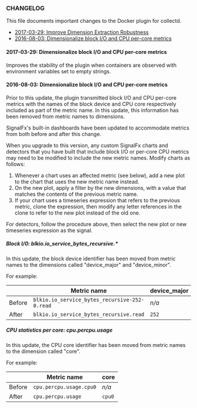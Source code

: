 ### CHANGELOG

This file documents important changes to the Docker plugin for collectd. 

- [2017-03-29: Improve Dimension Extraction Robustness](#2017-03-29)
- [2016-08-03: Dimensionalize block I/O and CPU per-core metrics](#2016-08-03)

#### <a name="2017-03-29">2017-03-29: Dimensionalize block I/O and CPU per-core metrics</a>

Improves the stability of the plugin when containers are observed with environment variables set to empty strings.

#### <a name="2016-08-03">2016-08-03: Dimensionalize block I/O and CPU per-core metrics</a>

Prior to this update, the plugin transmitted block I/O and CPU per-core metrics
with the names of the block device and CPU core respectively included as part of
the metric name. In this update, this information has been removed from metric
names to dimensions.

SignalFx's built-in dashboards have been updated to accommodate metrics from
both before and after this change. 

When you upgrade to this version, any custom SignalFx charts and detectors that
you have built that include block I/O or per-core CPU metrics may need to be
modified to include the new metric names. Modify charts as follows: 

1. Whenever a chart uses an affected metric (see below), add a new plot to the
chart that uses the new metric name instead. 
1. On the new plot, apply a filter by the new dimensions, with a value that 
matches the contents of the previous metric name.
1. If your chart uses a timeseries expression that refers to the previous metric,
clone the expression, then modify any letter references in the clone to refer to
the new plot instead of the old one. 

For detectors, follow the procedure above, then select the new plot or new
timeseries expression as the signal. 

##### Block I/0: blkio.io_service_bytes_recursive.*

In this update, the block device identifier has been moved from metric names
to the dimensions called "device_major" and "device_minor". 

For example: 

|        | Metric name | device_major | device_minor |
|--------|-------------|--------------|--------------|
| Before | `blkio.io_service_bytes_recursive-252-0.read` | _n/a_ | _n/a_ |
| After  | `blkio.io_service_bytes_recursive.read` | `252` | `0` |


##### CPU statistics per core: cpu.percpu.usage

In this update, the CPU core identifier has been moved from metric names to
the dimension called "core". 

For example: 

|        | Metric name | core |
|--------|-------------|--------------|
| Before | `cpu.percpu.usage.cpu0` | _n/a_ |
| After  | `cpu.percpu.usage` | `cpu0` |
